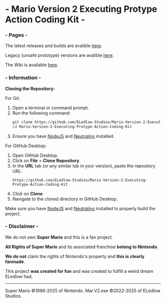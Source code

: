 # - Mario Version 2 Executing Protype Action Coding Kit -

### - Pages -

The latest releases and builds are avalible [here](https://github.com/ELedlow-Studios/Mario-Version-2-Executing-Protype-Action-Coding-Kit/releases/).

Legacy (unsafe prototype) versions are avalible [here](https://github.com/ELedlow-Studios/Super-ELedlow-Bros/releases/).

The Wiki is available [here](https://github.com/ELedlow-Studios/Mario-Version-2-Executing-Protype-Action-Coding-Kit/wiki).

### - Information -

**Cloning the Repository:**

For Git:
1. Open a terminal or command prompt.
2. Run the following command:
   ```bash
   git clone https://github.com/ELedlow-Studios/Mario-Version-2-Executing-Protype-Action-Coding-Kit.git
   cd Mario-Version-2-Executing-Protype-Action-Coding-Kit
   ```
3. Ensure you have [NodeJS](https://nodejs.org/) and [Neutralino](https://neutralino.js.org/) installed.

For GitHub Desktop:
1. Open GitHub Desktop.
2. Click on **File** > **Clone Repository**.
3. In the **URL** tab (or any similar tab in your version), paste the repository URL:
   ```
   https://github.com/ELedlow-Studios/Mario-Version-2-Executing-Protype-Action-Coding-Kit
   ```
4. Click on **Clone**.
5. Navigate to the cloned directory in GitHub Desktop.

Make sure you have [NodeJS](https://nodejs.org/) and [Neutralino](https://neutralino.js.org/) installed to properly build the project.

### - Disclaimer -
We do not own **Super Mario** and this is a fan project.

**All Rights of Super Mario** and its associated franchise **belong to Nintendo**.

**We do not** claim the rights of Nintendo's property and **this is clearly fanmade**.

This project **was created for fun** and was created to fulfill a weird dream ELedlow had.

---

Super Mario ©1986-2025 of Nintendo.
Mar.V2.exe ©2022-2025 of ELedlow Studios.